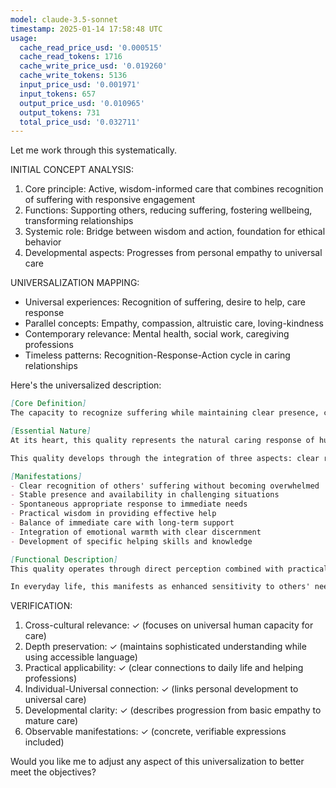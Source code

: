 ```yaml
---
model: claude-3.5-sonnet
timestamp: 2025-01-14 17:58:48 UTC
usage:
  cache_read_price_usd: '0.000515'
  cache_read_tokens: 1716
  cache_write_price_usd: '0.019260'
  cache_write_tokens: 5136
  input_price_usd: '0.001971'
  input_tokens: 657
  output_price_usd: '0.010965'
  output_tokens: 731
  total_price_usd: '0.032711'
---
```


Let me work through this systematically.

INITIAL CONCEPT ANALYSIS:
1. Core principle: Active, wisdom-informed care that combines recognition of suffering with responsive engagement
2. Functions: Supporting others, reducing suffering, fostering wellbeing, transforming relationships
3. Systemic role: Bridge between wisdom and action, foundation for ethical behavior
4. Developmental aspects: Progresses from personal empathy to universal care

UNIVERSALIZATION MAPPING:
- Universal experiences: Recognition of suffering, desire to help, care response
- Parallel concepts: Empathy, compassion, altruistic care, loving-kindness
- Contemporary relevance: Mental health, social work, caregiving professions
- Timeless patterns: Recognition-Response-Action cycle in caring relationships

Here's the universalized description:

```markdown
[Core Definition]
The capacity to recognize suffering while maintaining clear presence, combined with the wisdom and skill to respond effectively. This quality manifests as both deep understanding and practical action, operating through direct perception of others' needs and spontaneous appropriate response.

[Essential Nature]
At its heart, this quality represents the natural caring response of human consciousness when unclouded by self-reference or reactive patterns. It combines clear recognition of suffering with spontaneous appropriate response, operating through direct perception rather than conceptual understanding. Unlike simple emotional empathy, it maintains stable presence while engaging with suffering, incorporating practical wisdom about how to help effectively.

This quality develops through the integration of three aspects: clear recognition of others' experience, maintenance of stable caring presence, and cultivation of practical helping skills. It manifests as both immediate responsive care and long-term commitment to others' wellbeing.

[Manifestations]
- Clear recognition of others' suffering without becoming overwhelmed
- Stable presence and availability in challenging situations
- Spontaneous appropriate response to immediate needs
- Practical wisdom in providing effective help
- Balance of immediate care with long-term support
- Integration of emotional warmth with clear discernment
- Development of specific helping skills and knowledge

[Functional Description]
This quality operates through direct perception combined with practical response capacity. When fully developed, it functions as an immediate recognition-response system, bypassing conceptual processing to provide appropriate care. The development process involves gradually expanding one's capacity to maintain clear presence while engaging with increasing levels of suffering, while simultaneously cultivating practical helping skills.

In everyday life, this manifests as enhanced sensitivity to others' needs combined with practical ability to help effectively. It transforms relationships by creating space for both acknowledgment of difficulty and active support, while maintaining the helper's stability and effectiveness. This quality becomes particularly evident in crisis situations, where it enables both immediate response and sustained support.
```

VERIFICATION:
1. Cross-cultural relevance: ✓ (focuses on universal human capacity for care)
2. Depth preservation: ✓ (maintains sophisticated understanding while using accessible language)
3. Practical applicability: ✓ (clear connections to daily life and helping professions)
4. Individual-Universal connection: ✓ (links personal development to universal care)
5. Developmental clarity: ✓ (describes progression from basic empathy to mature care)
6. Observable manifestations: ✓ (concrete, verifiable expressions included)

Would you like me to adjust any aspect of this universalization to better meet the objectives?